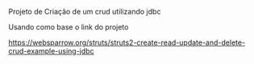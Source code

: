Projeto de Criação de um crud utilizando jdbc

Usando como base o link do projeto

https://websparrow.org/struts/struts2-create-read-update-and-delete-crud-example-using-jdbc